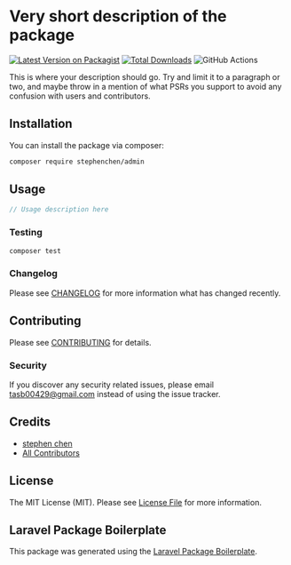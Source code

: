 # Very short description of the package

[![Latest Version on Packagist](https://img.shields.io/packagist/v/stephenchen/admin.svg?style=flat-square)](https://packagist.org/packages/stephenchen/admin)
[![Total Downloads](https://img.shields.io/packagist/dt/stephenchen/admin.svg?style=flat-square)](https://packagist.org/packages/stephenchen/admin)
![GitHub Actions](https://github.com/stephenchen/admin/actions/workflows/main.yml/badge.svg)

This is where your description should go. Try and limit it to a paragraph or two, and maybe throw in a mention of what PSRs you support to avoid any confusion with users and contributors.

## Installation

You can install the package via composer:

```bash
composer require stephenchen/admin
```

## Usage

```php
// Usage description here
```

### Testing

```bash
composer test
```

### Changelog

Please see [CHANGELOG](CHANGELOG.md) for more information what has changed recently.

## Contributing

Please see [CONTRIBUTING](CONTRIBUTING.md) for details.

### Security

If you discover any security related issues, please email tasb00429@gmail.com instead of using the issue tracker.

## Credits

-   [stephen chen](https://github.com/stephenchen)
-   [All Contributors](../../contributors)

## License

The MIT License (MIT). Please see [License File](LICENSE.md) for more information.

## Laravel Package Boilerplate

This package was generated using the [Laravel Package Boilerplate](https://laravelpackageboilerplate.com).
